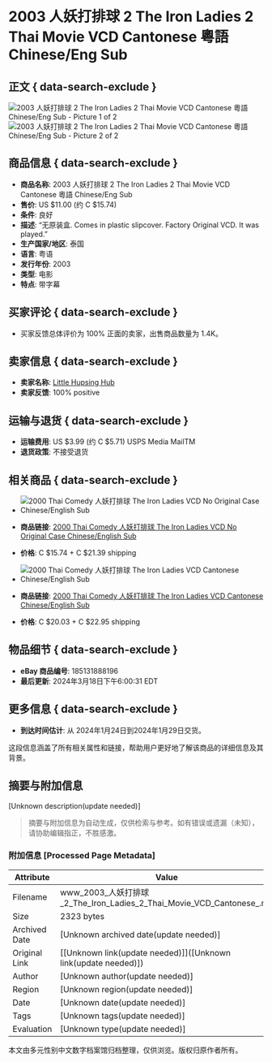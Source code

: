 # 2003 人妖打排球 2 The Iron Ladies 2 Thai Movie VCD Cantonese 粵語 Chinese/Eng Sub

## 正文 { data-search-exclude }


![2003 人妖打排球 2 The Iron Ladies 2 Thai Movie VCD Cantonese 粵語 Chinese/Eng Sub - Picture 1 of 2](https://i.ebayimg.com/images/g/UVIAAOSwX9Nhee9c/s-l500.webp)
![2003 人妖打排球 2 The Iron Ladies 2 Thai Movie VCD Cantonese 粵語 Chinese/Eng Sub - Picture 2 of 2](https://i.ebayimg.com/images/g/on8AAOSwRk1hefCy/s-l500.webp)

## 商品信息 { data-search-exclude }
- **商品名称**: 2003 人妖打排球 2 The Iron Ladies 2 Thai Movie VCD Cantonese 粵語 Chinese/Eng Sub
- **售价**: US $11.00 (约 C $15.74)
- **条件**: 良好
- **描述**: “无原装盒. Comes in plastic slipcover. Factory Original VCD. It was played.” 
- **生产国家/地区**: 泰国
- **语言**: 粤语
- **发行年份**: 2003
- **类型**: 电影
- **特点**: 带字幕

## 买家评论 { data-search-exclude }
- 买家反馈总体评价为 100% 正面的卖家，出售商品数量为 1.4K。

## 卖家信息 { data-search-exclude }
- **卖家名称**: [Little Hupsing Hub](https://www.ebay.ca/str/littlehupsinghub?_trksid=p4429486.m145687.l149266)
- **卖家反馈**: 100% positive

## 运输与退货 { data-search-exclude }
- **运输费用**: US $3.99 (约 C $5.71) USPS Media MailTM
- **退货政策**: 不接受退货

## 相关商品 { data-search-exclude }
- ![2000 Thai Comedy 人妖打排球 The Iron Ladies VCD No Original Case Chinese/English Sub](https://i.ebayimg.com/thumbs/images/g/D9kAAOSwroRhfB~7/s-l96.jpg)
- **商品链接**: [2000 Thai Comedy 人妖打排球 The Iron Ladies VCD No Original Case Chinese/English Sub](https://www.ebay.ca/itm/185134807419)
- **价格**: C $15.74 + C $21.39 shipping

- ![2000 Thai Comedy 人妖打排球 The Iron Ladies VCD Cantonese Chinese/English Sub](https://i.ebayimg.com/thumbs/images/g/vNUAAOSw-jll-LqD/s-l96.jpg)
- **商品链接**: [2000 Thai Comedy 人妖打排球 The Iron Ladies VCD Cantonese Chinese/English Sub](https://www.ebay.ca/itm/186351528524)
- **价格**: C $20.03 + C $22.95 shipping

## 物品细节 { data-search-exclude }
- **eBay 商品编号**: 185131888196
- **最后更新**: 2024年3月18日下午6:00:31 EDT

## 更多信息 { data-search-exclude }
- **到达时间估计**: 从 2024年1月24日到2024年1月29日交货。

这段信息涵盖了所有相关属性和链接，帮助用户更好地了解该商品的详细信息及其背景。
<!-- tcd_original_link https://www.ebay.ca/itm/185131888196 -->


## 摘要与附加信息

<!-- tcd_abstract -->
[Unknown description(update needed)]
<!-- tcd_abstract_end -->

> 摘要与附加信息为自动生成，仅供检索与参考。如有错误或遗漏（未知），请协助编辑指正，不胜感激。

### 附加信息 [Processed Page Metadata]

| Attribute       | Value                                  |
|-----------------|----------------------------------------|
| Filename        | www_2003_人妖打排球_2_The_Iron_Ladies_2_Thai_Movie_VCD_Cantonese_.md                             |
| Size            | 2323 bytes                           |
| Archived Date   | [Unknown archived date(update needed)]                             |
| Original Link   | [[Unknown link(update needed)]]([Unknown link(update needed)])                       |
| Author          | [Unknown author(update needed)]                               |
| Region          | [Unknown region(update needed)]                               |
| Date            | [Unknown date(update needed)]                                 |
| Tags            | [Unknown tags(update needed)]                                 |
| Evaluation            | [Unknown type(update needed)]                                 |
<!-- tcd_table_end -->

本文由多元性别中文数字档案馆归档整理，仅供浏览。版权归原作者所有。
